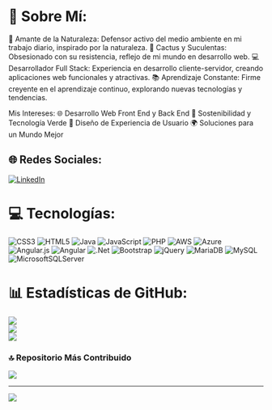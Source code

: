 # 🚀 Sobre Mí:
🌿 Amante de la Naturaleza: Defensor activo del medio ambiente en mi trabajo diario, inspirado por la naturaleza.
🌵 Cactus y Suculentas: Obsesionado con su resistencia, reflejo de mi mundo en desarrollo web.
💻 Desarrollador Full Stack: Experiencia en desarrollo cliente-servidor, creando aplicaciones web funcionales y atractivas.
📚 Aprendizaje Constante: Firme creyente en el aprendizaje continuo, explorando nuevas tecnologías y tendencias.

Mis Intereses:
🌐 Desarrollo Web Front End y Back End
🌱 Sostenibilidad y Tecnología Verde
🎨 Diseño de Experiencia de Usuario
🌍 Soluciones para un Mundo Mejor

## 🌐 Redes Sociales:
[![LinkedIn](https://img.shields.io/badge/LinkedIn-%230077B5.svg?logo=linkedin&logoColor=white)](https://linkedin.com/in/diegohans96@gmail.com) 

# 💻 Tecnologías:
![CSS3](https://img.shields.io/badge/css3-%231572B6.svg?style=plastic&logo=css3&logoColor=white) ![HTML5](https://img.shields.io/badge/html5-%23E34F26.svg?style=plastic&logo=html5&logoColor=white) ![Java](https://img.shields.io/badge/java-%23ED8B00.svg?style=plastic&logo=java&logoColor=white) ![JavaScript](https://img.shields.io/badge/javascript-%23323330.svg?style=plastic&logo=javascript&logoColor=%23F7DF1E) ![PHP](https://img.shields.io/badge/php-%23777BB4.svg?style=plastic&logo=php&logoColor=white) ![AWS](https://img.shields.io/badge/AWS-%23FF9900.svg?style=plastic&logo=amazon-aws&logoColor=white) ![Azure](https://img.shields.io/badge/azure-%230072C6.svg?style=plastic&logo=azure-devops&logoColor=white) ![Angular.js](https://img.shields.io/badge/angular.js-%23E23237.svg?style=plastic&logo=angularjs&logoColor=white) ![Angular](https://img.shields.io/badge/angular-%23DD0031.svg?style=plastic&logo=angular&logoColor=white) ![.Net](https://img.shields.io/badge/.NET-5C2D91?style=plastic&logo=.net&logoColor=white) ![Bootstrap](https://img.shields.io/badge/bootstrap-%23563D7C.svg?style=plastic&logo=bootstrap&logoColor=white) ![jQuery](https://img.shields.io/badge/jquery-%230769AD.svg?style=plastic&logo=jquery&logoColor=white) ![MariaDB](https://img.shields.io/badge/MariaDB-003545?style=plastic&logo=mariadb&logoColor=white) ![MySQL](https://img.shields.io/badge/mysql-%2300f.svg?style=plastic&logo=mysql&logoColor=white) ![MicrosoftSQLServer](https://img.shields.io/badge/Microsoft%20SQL%20Sever-CC2927?style=plastic&logo=microsoft%20sql%20server&logoColor=white)

# 📊 Estadísticas de GitHub:
![](https://github-readme-stats.vercel.app/api?username=DiegoDLTGarcia&theme=tokyonight&hide_border=true&include_all_commits=false&count_private=false)<br/>
![](https://github-readme-streak-stats.herokuapp.com/?user=DiegoDLTGarcia&theme=tokyonight&hide_border=true)<br/>
![](https://github-readme-stats.vercel.app/api/top-langs/?username=DiegoDLTGarcia&theme=tokyonight&hide_border=true&include_all_commits=false&count_private=false&layout=compact)

### 🔝 Repositorio Más Contribuido
![](https://github-contributor-stats.vercel.app/api?username=DiegoDLTGarcia&limit=5&theme=dark&combine_all_yearly_contributions=true)

---
[![](https://visitcount.itsvg.in/api?id=DiegoDLTGarcia&icon=0&color=0)](https://visitcount.itsvg.in)

